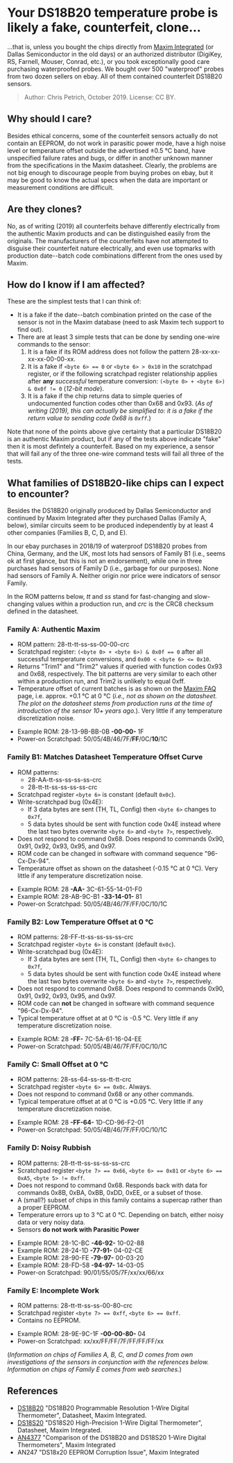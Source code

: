 # Your DS18B20 temperature probe is likely a fake, counterfeit, clone...
...that is, unless you bought the chips directly from [Maxim Integrated](https://www.maximintegrated.com/en/products/sensors/DS18B20.html) (or Dallas Semiconductor in the old days) or an authorized distributor (DigiKey, RS, Farnell, Mouser, Conrad, etc.), or you took exceptionally good care purchasing waterproofed probes. We bought over 500 "waterproof" probes from two dozen sellers on ebay. All of them contained counterfeit DS18B20 sensors.

> Author: Chris Petrich, October 2019.
> License: CC BY.

## Why should I care?
Besides ethical concerns, some of the counterfeit sensors actually do not contain an EEPROM, do not work in parasitic power mode, have a high noise level or temperature offset outside the advertised ±0.5 °C band, have unspecified failure rates and bugs, or differ in another unknown manner from the specifications in the Maxim datasheet. Clearly, the problems are not big enough to discourage people from buying probes on ebay, but it may be good to know the actual specs when the data are important or measurement conditions are difficult.

## Are they clones?
No, as of writing (2019) all counterfeits  behave differently electrically from the authentic Maxim products and can be distinguished easily from the originals. The manufacturers of the counterfeits have not attempted to disguise their counterfeit nature electrically, and even use topmarks with production date--batch code combinations different from the ones used by Maxim.

## How do I know if I am affected?
These are the simplest tests that I can think of:
* It is a fake if the date--batch combination printed on the case of the sensor is not in the Maxim database (need to ask Maxim tech support to find out).
* There are at least 3 simple tests that can be done by sending one-wire commands to the sensor:
	1. It is a fake if its ROM address does not follow the pattern 28-xx-xx-xx-xx-00-00-xx.
	2. It is a fake if ``<byte 6> == 0`` or ``<byte 6> > 0x10`` in the scratchpad register, or if the following scratchpad register relationship applies after **any** *successful* temperature conversion: ``(<byte 0> + <byte 6>) & 0x0f != 0`` (*12-bit mode*).
	3. It is a fake if the chip returns data to simple queries of undocumented function codes other than 0x68 and 0x93. (*As of writing (2019), this can actually be simplified to: it is a fake if the return value to sending code 0x68 is ``0xff``.*)

Note that none of the points above give certainty that a particular DS18B20 is an authentic Maxim product, but if any of the tests above indicate "fake" then it is most defintely a counterfeit. Based on my experience, a sensor that will fail any of the three one-wire command tests will fail all three of the tests.

## What families of DS18B20-like chips can I expect to encounter?
Besides the DS18B20 originally produced by Dallas Semiconductor and continued by Maxim Integrated after they purchased Dallas (Family A, below), similar circuits seem to be produced independently by at least 4 other companies (Families B, C, D, and E).

In our ebay purchases in 2018/19 of waterproof DS18B20 probes from China, Germany, and the UK, most lots had sensors of Family B1 (i.e., seems ok at first glance, but this is not an endorsement), while one in three purchases had sensors of Family D (i.e., garbage for our purposes). None had sensors of Family A. Neither origin nor price were indicators of sensor Family.

In the ROM patterns below, *tt* and *ss* stand for fast-changing and slow-changing values within a production run, and *crc* is the CRC8 checksum defined in the datasheet.

### Family A: Authentic Maxim
* ROM pattern: 28-tt-tt-ss-ss-00-00-crc
* Scratchpad register:  ``(<byte 0> + <byte 6>) & 0x0f == 0`` after all successful temperature conversions, and ``0x00 < <byte 6> <= 0x10``.
* Returns "Trim1" and "Trim2" values if queried with function codes 0x93 and 0x68, respectively. The bit patterns are very similar to each other within a production run, and Trim2 is unlikely to equal 0xff.
* Temperature offset of current batches is as shown on the [Maxim FAQ](https://www.maximintegrated.com/en/support/faqs/ds18b20-faq.html) page, i.e. approx. +0.1 °C at 0 °C (*i.e., not as shown on the datasheet. The plot on the datasheet stems from production runs at the time of introduction of the sensor 10+ years ago.*). Very little if any temperature discretization noise.

- Example ROM: 28-13-9B-BB-0B **-00-00-** 1F
- Power-on Scratchpad: 50/05/4B/46/7F/**FF**/0C/**10**/1C

### Family B1: Matches Datasheet Temperature Offset Curve
* ROM patterns:
	- 28-AA-tt-ss-ss-ss-ss-crc
	- 28-tt-tt-ss-ss-ss-ss-crc
* Scratchpad register ``<byte 6>`` is constant (default ``0x0c``).
* Write-scratchpad bug (0x4E):
	- If 3 data bytes are sent (TH, TL, Config) then ``<byte 6>`` changes to ``0x7f``,
	- 5 data bytes should be sent with function code 0x4E instead where the last two bytes overwrite ``<byte 6>`` and ``<byte 7>``, respectively.
* Does not respond to command 0x68. Does respond to commands 0x90, 0x91, 0x92, 0x93, 0x95, and 0x97.
* ROM code can be changed in software with command sequence "96-Cx-Dx-94".
* Temperature offset as shown on the datasheet (-0.15 °C at 0 °C). Very little if any temperature discretization noise.

- Example ROM: 28 **-AA-** 3C-61-55-14-01-F0
- Example ROM: 28-AB-9C-B1 **-33-14-01-** 81
- Power-on Scratchpad: 50/05/4B/46/7F/FF/0C/10/1C

### Family B2: Low Temperature Offset at 0 °C
* ROM patterns: 28-FF-tt-ss-ss-ss-ss-crc
* Scratchpad register ``<byte 6>`` is constant (default ``0x0c``).
* Write-scratchpad bug (0x4E):
	- If 3 data bytes are sent (TH, TL, Config) then ``<byte 6>`` changes to ``0x7f``,
	- 5 data bytes should be sent with function code 0x4E instead where the last two bytes overwrite ``<byte 6>`` and ``<byte 7>``, respectively.
* Does not respond to command 0x68. Does respond to commands 0x90, 0x91, 0x92, 0x93, 0x95, and 0x97.
* ROM code can **not** be changed in software with command sequence "96-Cx-Dx-94".
* Typical temperature offset at at 0 °C is -0.5 °C. Very little if any temperature discretization noise.

- Example ROM: 28 **-FF-** 7C-5A-61-16-04-EE
- Power-on Scratchpad: 50/05/4B/46/7F/FF/0C/10/1C

### Family C: Small Offset at 0 °C
* ROM patterns: 28-ss-64-ss-ss-tt-tt-crc
* Scratchpad register ``<byte 6> == 0x0c``. Always.
* Does not respond to command 0x68 or any other commands.
* Typical temperature offset at at 0 °C is +0.05 °C. Very little if any temperature discretization noise.

- Example ROM: 28 **-FF-64-** 1D-CD-96-F2-01
- Power-on Scratchpad: 50/05/4B/46/7F/FF/0C/10/1C

### Family D: Noisy Rubbish
* ROM patterns: 28-tt-tt-ss-ss-ss-ss-crc
* Scratchpad register ``<byte 7> == 0x66``, ``<byte 6> == 0x81`` or ``<byte 6> == 0xA5``, ``<byte 5> != 0xff``.
* Does not respond to command 0x68. Responds back with data for commands 0x8B, 0xBA, 0xBB, 0xDD, 0xEE, or a subset of those.
* A (small?) subset of chips in this family contains a supercap rather than a proper EEPROM.
* Temperature errors up to 3 °C at 0 °C. Depending on batch, either noisy data or very noisy data.
* Sensors **do not work with Parasitic Power**

- Example ROM: 28-1C-BC **-46-92-** 10-02-88
- Example ROM: 28-24-1D **-77-91-** 04-02-CE
- Example ROM: 28-90-FE **-79-97-** 00-03-20
- Example ROM: 28-FD-58 **-94-97-** 14-03-05
- Power-on Scratchpad: 90/01/55/05/7F/xx/xx/66/xx

### Family E: Incomplete Work
* ROM patterns: 28-tt-tt-ss-ss-00-80-crc
* Scratchpad register ``<byte 7> == 0xff``, ``<byte 6> == 0xff``.
* Contains no EEPROM.

- Example ROM: 28-9E-9C-1F **-00-00-80-** 04
- Power-on Scratchpad: xx/xx/FF/FF/7F/FF/FF/FF/xx


(*Information on chips of Families A, B, C, and D comes from own investigations of the sensors in conjunction with the references below. Information on chips of Family E comes from web searches.*)

## References
* [DS18B20](https://datasheets.maximintegrated.com/en/ds/DS18B20.pdf) "DS18B20 Programmable Resolution 1-Wire Digital Thermometer", Datasheet, Maxim Integrated.
* [DS18S20](https://datasheets.maximintegrated.com/en/ds/DS18S20.pdf) "DS18S20 High-Precision 1-Wire Digital Thermometer", Datasheet, Maxim Integrated.
* [AN4377](https://www.maximintegrated.com/en/design/technical-documents/app-notes/4/4377.html) "Comparison of the DS18B20 and DS18S20 1-Wire Digital Thermometers", Maxim Integrated
* AN247 "DS18x20 EEPROM Corruption Issue", Maxim Integrated
